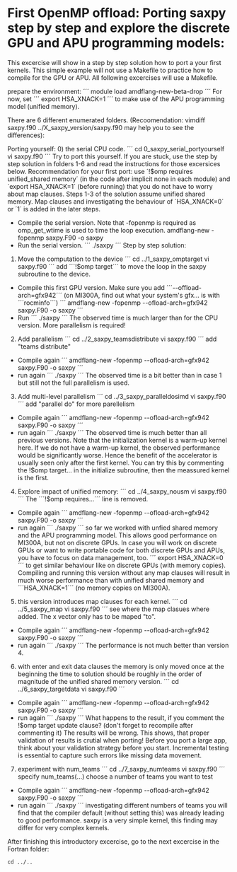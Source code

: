 # First OpenMP offload: Porting saxpy step by step and explore the discrete GPU and APU programming models:

This excercise will show in a step by step solution how to port a your first kernels. 
This simple example will not use a Makefile to practice how to compile for the GPU or APU. 
All following excercises will use a Makefile.

prepare the environment:
´´´
module load amdflang-new-beta-drop
´´´
For now, set
´´´
export HSA_XNACK=1
´´´
to make use of the APU programming model (unified memory).

There are 6 different enumerated folders. (Recoomendation: vimdiff saxpy.f90 ../X_saxpy_version/saxpy.f90 may help you to see the differences):

Porting yourself:
0) the serial CPU code.
´´´
cd 0_saxpy_serial_portyourself
vi saxpy.f90
´´´
 Try to port this yourself. If you are stuck, use the step by step solution in folders 1-6 and read the instructions for those excersices below. Recommendation for your first port: use ´!$omp requires unified_shared memory´ (in the code after implicit none in each module) and ´export HSA_XNACK=1´ (before running) that you do not have to worry about map clauses. Steps 1-3 of the solution assume unified shared memory. Map clauses and investigating the behaviour of ´HSA_XNACK=0´ or ´1´ is added in the later steps.

- Compile the serial version. Note that -fopenmp is required as omp_get_wtime is used to time the loop execution.
amdflang-new -fopenmp saxpy.F90 -o saxpy
- Run the serial version.
´´´
./saxpy
´´´
Step by step solution:
1) Move the computation to the device
´´´
cd ../1_saxpy_omptarget
vi saxpy.f90
´´´
add ´´´!$omp target´´´ to move the loop in the saxpy subroutine to the device.
- Compile this first GPU version. Make sure you add ´´´--offload-arch=gfx942´´´ (on MI300A, find out what your system's gfx... is with ´´´rocminfo´´´)
´´´
amdflang-new -fopenmp --ofload-arch=gfx942 saxpy.F90 -o saxpy
´´´
- Run
´´´
./saxpy
´´´
The observed time is much larger than for the CPU version. More parallelism is required!

2) Add parallelism
´´´
cd ../2_saxpy_teamsdistribute
vi saxpy.f90
´´´
add "teams distribute"
- Compile again
´´´
amdflang-new -fopenmp --ofload-arch=gfx942 saxpy.F90 -o saxpy
´´´
- run again
´´´
./saxpy
´´´
The observed time is a bit better than in case 1 but still not the full parallelism is used.

3) Add multi-level parallelism
´´´
cd ../3_saxpy_paralleldosimd
vi saxpy.f90
´´´ 
add "parallel do" for more parellelism
- Compile again
´´´
amdflang-new -fopenmp --ofload-arch=gfx942 saxpy.F90 -o saxpy
´´´
- run again
´´´
./saxpy
´´´
The observed time is much better than all previous versions.
Note that the initialization kernel is a warm-up kernel here. If we do not have a warm-up kernel, the observed performance would be significantly worse. Hence the benefit of the accelerator is usually seen only after the first kernel. You can try this by commenting the !$omp target... in the initialize subroutine, then the meassured kernel is the first.

4) Explore impact of unified memory:
´´´
cd ../4_saxpy_nousm
vi saxpy.f90
´´´
The ´´´!$omp requires...´´´ line is removed.
- Compile again
´´´
amdflang-new -fopenmp --ofload-arch=gfx942 saxpy.F90 -o saxpy
´´´
- run again
´´´
./saxpy
 ´´´
so far we worked with unfied shared memory and the APU programming model. This allows good performance on MI300A, but not on discrete GPUs. In case you will work on discrete GPUs or want to write portable code for both discrete GPUs and APUs, you have to focus on data management, too.
´´´
export HSA_XNACK=0
´´´
to get similar behaviour like on discrete GPUs (with memory copies).
Compiling and running this version without any map clauses will result in much worse performance than with unified shared memory and ´´´HSA_XNACK=1´´´ (no memory copies on MI300A).

5) this version introduces  map clauses for each kernel.
´´´
cd ../5_saxpy_map 
vi saxpy.f90
´´´
see where the map clasues where added. The x vector only has to be maped "to".
- Compile again
´´´
amdflang-new -fopenmp --ofload-arch=gfx942 saxpy.F90 -o saxpy
´´´
- run again
´´´
./saxpy
´´´
The performance is not much better than version 4.

6) with enter and exit data clauses the memory is only moved once at the beginning the time to solution should be roughly in the order of magnitude of the unified shared memory version.
´´´
cd ../6_saxpy_targetdata 
vi saxpy.f90
´´´
- Compile again
´´´
amdflang-new -fopenmp --ofload-arch=gfx942 saxpy.F90 -o saxpy
´´´
- run again
´´´
./saxpy
´´´
What happens to the result, if you comment the !$omp target update clause? (don't forget to recompile after commenting it)
The results will be wrong. This shows, that proper validation of results is crutial when porting! Before you port a large app, think about your validation strategy before you start. Incremental testing is essential to capture such errors like missing data movement.

7) experiment with num_teams
´´´
cd ../7_saxpy_numteams
vi saxpy.f90
´´´
specify num_teams(...) choose a number of teams you want to test 
- Compile again
´´´
amdflang-new -fopenmp --ofload-arch=gfx942 saxpy.F90 -o saxpy
´´´
- run again
´´´
./saxpy
´´´
investigating different numbers of teams you will find that the compiler default (without setting this) was already leading to good performance. saxpy is a very simple kernel, this finding may differ for very complex kernels.

After finishing this introductory excercise, go to the next excercise in the Fortran folder:
```
cd ../..
```
